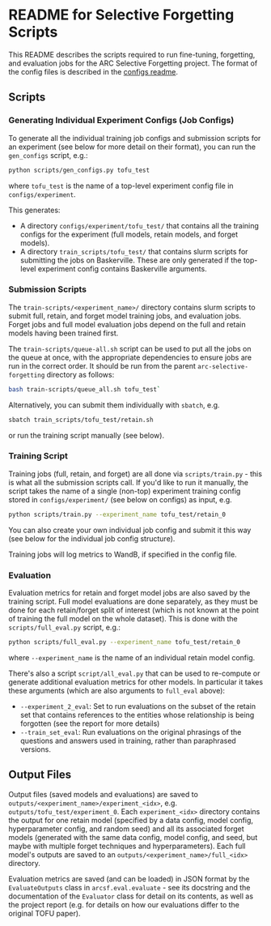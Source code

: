 # README for Selective Forgetting Scripts

This README describes the scripts required to run fine-tuning, forgetting, and evaluation jobs for the ARC Selective Forgetting project. The format of the config files is described in the [configs readme](../configs/README.md).

## Scripts

### Generating Individual Experiment Configs (Job Configs)

To generate all the individual training job configs and submission scripts for an experiment (see below for more detail on their format), you can run the `gen_configs` script, e.g.:

```bash
python scripts/gen_configs.py tofu_test
```

where `tofu_test` is the name of a top-level experiment config file in `configs/experiment`.

This generates:
- A directory `configs/experiment/tofu_test/` that contains all the training configs for the experiment (full models, retain models, and forget models).
- A directory `train_scripts/tofu_test/` that contains slurm scripts for submitting the jobs on Baskerville. These are only generated if the top-level experiment config contains Baskerville arguments.

### Submission Scripts

 The `train-scripts/<experiment_name>/` directory contains slurm scripts to submit full, retain, and forget model training jobs, and evaluation jobs. Forget jobs and full model evaluation jobs depend on the full and retain models having been trained first.

The `train-scripts/queue-all.sh` script can be used to put all the jobs on the queue at once, with the appropriate dependencies to ensure jobs are run in the correct order. It should be run from the parent `arc-selective-forgetting` directory as follows:

```bash
bash train-scripts/queue_all.sh tofu_test`
```

Alternatively, you can submit them individually with `sbatch`, e.g.

```bash
sbatch train_scripts/tofu_test/retain.sh
```

or run the training script manually (see below).

### Training Script

Training jobs (full, retain, and forget) are all done via `scripts/train.py` - this is what all the submission scripts call. If you'd like to run it manually, the script takes the name of a single (non-top) experiment training config stored in `configs/experiment/` (see below on configs) as input, e.g.

```bash
python scripts/train.py --experiment_name tofu_test/retain_0
```

You can also create your own individual job config and submit it this way (see below for the individual job config structure).

Training jobs will log metrics to WandB, if specified in the config file.

### Evaluation

Evaluation metrics for retain and forget model jobs are also saved by the training script. Full model evaluations are done separately, as they must be done for each retain/forget split of interest (which is not known at the point of training the full model on the whole dataset). This is done with the `scripts/full_eval.py` script, e.g.:

```bash
python scripts/full_eval.py --experiment_name tofu_test/retain_0
```

where `--experiment_name` is the name of an individual retain model config.

There's also a script `script/all_eval.py` that can be used to re-compute or generate additional evaluation metrics for other models. In particular it takes these arguments (which are also arguments to `full_eval` above):

- `--experiment_2_eval`: Set to run evaluations on the subset of the retain set that contains references to the entities whose relationship is being forgotten (see the report for more details)
- `--train_set_eval`: Run evaluations on the original phrasings of the questions and answers used in training, rather than paraphrased versions.


## Output Files

Output files (saved models and evaluations) are saved to `outputs/<experiment_name>/experiment_<idx>`, e.g. `outputs/tofu_test/experiment_0`. Each `experiment_<idx>` directory contains the output for one retain model (specified by a data config, model config, hyperparameter config, and random seed) and all its associated forget models (generated with the same data config, model config, and seed, but maybe with multiple forget techniques and hyperparameters). Each full model's outputs are saved to an `outputs/<experiment_name>/full_<idx>` directory.

Evaluation metrics are saved (and can be loaded) in JSON format by the `EvaluateOutputs` class in `arcsf.eval.evaluate` - see its docstring and the documentation of the `Evaluator` class for detail on its contents, as well as the project report (e.g. for details on how our evaluations differ to the original TOFU paper).
